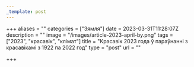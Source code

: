 ```yaml
---
_template: post
---
```





+++
aliases = ""
categories = ["Зямля"]
date = 2023-03-31T11:28:07Z
description = ""
image = "/images/article-2023-april-by.png"
tags = ["2023", "красавік", "клiмат"]
title = "Красавік 2023 года ў параўнанні з красавікамі з 1922 па 2022 год"
type = "post"
url = ""

+++

